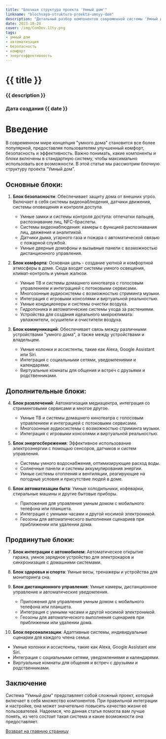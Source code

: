 ```yaml
---
title: "Блочная структура проекта 'Умный дом'"
linkname: "blochnaya-struktura-proekta-umnyy-dom"
description: "Детальный разбор компонентов современной системы 'Умный дом'."
date: 2023-10-28
cover: /img/ComDev.11ty.png
tags: 
- умный дом
- автоматизация
- безопасность
- комфорт
- энергоэффективность
---
```


# {{ title }}
### {{ description }}
### Дата создания {{ date }}

# Введение

В современном мире концепция "умного дома" становится все более популярной, предоставляя пользователям улучшенный комфорт, безопасность и эффективность. Важно понимать, какие компоненты и блоки включены в стандартную систему, чтобы максимально использовать все возможности. В этой статье мы рассмотрим блочную структуру проекта "Умный дом".

## Основные блоки:

1. **Блок безопасности**: Обеспечивает защиту дома от внешних угроз. Включает в себя системы видеонаблюдения, датчики движения, системы оповещения и контроля доступа.
    - Умные замки и системы контроля доступа: отпечатки пальцев, распознавание лиц, NFC-браслеты.
    - Системы видеонаблюдения: камеры с функцией распознавания лиц, движения и аналитикой.
    - Датчики дыма, угарного газа и пожара с автоматической связью с пожарной службой.
    - Умные дверные домофоны и вызывные панели с возможностью дистанционного управления.
2. **Блок комфорта**: Основная цель - создание уютной и комфортной атмосферы в доме. Сюда входят системы умного освещения, климат-контроль и умные жалюзи.
   - Умные ТВ и системы домашнего кинотеатра с голосовым управлением и интеграцией с потоковыми сервисами.
   - Многозонные аудиосистемы с возможностью стриминга музыки.
   - Интеграция с игровыми консолями и виртуальной реальностью.
   - Умные кондиционеры и системы очистки воздуха.
   - Гидропоника и автоматические системы ухода за растениями.
   - Устройства для создания идеального микроклимата: увлажнители, осушители и очистители воздуха.

3. **Блок коммуникаций**: Обеспечивает связь между различными устройствами "умного дома", а также между устройствами и владельцем.
   - Умные колонки и ассистенты, такие как Alexa, Google Assistant или Siri.
   - Интеграция с социальными сетями, уведомлениями и календарями.
   - Виртуальные комнаты для общения и встреч с друзьями и родственниками.

## Дополнительные блоки:

4. **Блок развлечений**: Автоматизация медиацентра, интеграция со стриминговыми сервисами и многое другое.
   - Умные ТВ и системы домашнего кинотеатра с голосовым управлением и интеграцией с потоковыми сервисами.
   - Многозонные аудиосистемы с возможностью стриминга музыки.
   - Интеграция с игровыми консолями и виртуальной реальностью.

5. **Блок энергосбережения**: Эффективное использование электроэнергии с помощью сенсоров, датчиков и систем управления.
   - Системы умного водоснабжения, оптимизирующие расход воды.
   - Солнечные панели и системы аккумулирования энергии.
   - Умные системы отопления и вентиляции, реагирующие на погодные условия и присутствие людей в доме.

6. **Блок автоматизации быта**: Умные холодильники, кофеварки, стиральные машины и другие бытовые приборы.
   - Приложения для управления умным домом с мобильного телефона или планшета.
   - Интеграция с умными часами и другой носимой электроникой.
   - Геозоны для автоматического выполнения сценариев при приближении или удалении дома.

## Продвинутые блоки:

7. **Блок интеграции с автомобилем**: Автоматическое открытие гаража, умное зарядное устройство для электрокаров и синхронизация с домашними системами.

8. **Блок здоровья и спорта**: Умные весы, тренажеры и устройства для мониторинга сна.

9. **Блок дистанционного управления**: Умные камеры, дистанционное управление и автоматические уведомления.
   - Приложения для управления умным домом с мобильного телефона или планшета.
   - Интеграция с умными часами и другой носимой электроникой.
   - Геозоны для автоматического выполнения сценариев при приближении или удалении дома.

10. **Блок персонализации**: Адаптивные системы, индивидуальные сценарии для каждого члена семьи.
   - Умные колонки и ассистенты, такие как Alexa, Google Assistant или Siri.
   - Интеграция с социальными сетями, уведомлениями и календарями.
   - Виртуальные комнаты для общения и встреч с друзьями и родственниками.

## Заключение

Система "Умный дом" представляет собой сложный проект, который включает в себя множество компонентов. При правильной интеграции и настройке, она может значительно повысить качество жизни её пользователей. Надеемся, что данная статья помогла вам лучше понять, из чего состоит такая система и какие возможности она предоставляет.

[Возврат на главную страницу](/)
